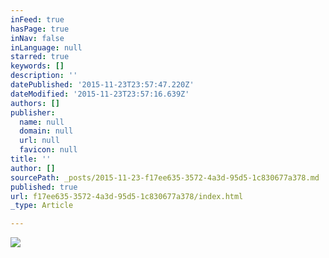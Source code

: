 ```yaml
---
inFeed: true
hasPage: true
inNav: false
inLanguage: null
starred: true
keywords: []
description: ''
datePublished: '2015-11-23T23:57:47.220Z'
dateModified: '2015-11-23T23:57:16.639Z'
authors: []
publisher:
  name: null
  domain: null
  url: null
  favicon: null
title: ''
author: []
sourcePath: _posts/2015-11-23-f17ee635-3572-4a3d-95d5-1c830677a378.md
published: true
url: f17ee635-3572-4a3d-95d5-1c830677a378/index.html
_type: Article

---
```

![](https://the-grid-user-content.s3-us-west-2.amazonaws.com/41baab8d-0725-4ac3-8626-6846b661c43b.png)